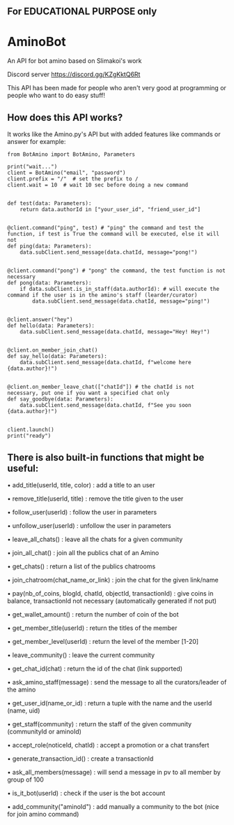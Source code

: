 ## For EDUCATIONAL PURPOSE only

# AminoBot
An API for bot amino based on Slimakoi's work

Discord server https://discord.gg/KZgKktQ6Rt

This API has been made for people who aren't very good at programming or people who want to do easy stuff!

## How does this API works?

It works like the Amino.py's API but with added features like commands or answer
for example:

```python3
from BotAmino import BotAmino, Parameters

print("wait...")
client = BotAmino("email", "password")
client.prefix = "/"  # set the prefix to /
client.wait = 10  # wait 10 sec before doing a new command


def test(data: Parameters):
    return data.authorId in ["your_user_id", "friend_user_id"]


@client.command("ping", test) # "ping" the command and test the function, if test is True the command will be executed, else it will not
def ping(data: Parameters):
    data.subClient.send_message(data.chatId, message="pong!")


@client.command("pong") # "pong" the command, the test function is not necessary
def pong(data: Parameters):
    if data.subClient.is_in_staff(data.authorId): # will execute the command if the user is in the amino's staff (learder/curator)
        data.subClient.send_message(data.chatId, message="ping!")


@client.answer("hey")
def hello(data: Parameters):
    data.subClient.send_message(data.chatId, message="Hey! Hey!")


@client.on_member_join_chat()
def say_hello(data: Parameters):
    data.subClient.send_message(data.chatId, f"welcome here {data.author}!")


@client.on_member_leave_chat(["chatId"]) # the chatId is not necessary, put one if you want a specified chat only
def say_goodbye(data: Parameters):
    data.subClient.send_message(data.chatId, f"See you soon {data.author}!")


client.launch()
print("ready")
```

## There is also built-in functions that might be useful:

• add_title(userId, title, color) : add a title to an user

• remove_title(userId, title) : remove the title given to the user

• follow_user(userId) : follow the user in parameters

• unfollow_user(userId) : unfollow the user in parameters

• leave_all_chats() : leave all the chats for a given community

• join_all_chat() : join all the publics chat of an Amino

• get_chats() : return a list of the publics chatrooms

• join_chatroom(chat_name_or_link) : join the chat for the given link/name

• pay(nb_of_coins, blogId, chatId, objectId, transactionId) : give coins in balance, transactionId not necessary (automatically generated if not put)

• get_wallet_amount() : return the number of coin of the bot

• get_member_title(userId) : return the titles of the member

• get_member_level(userId) : return the level of the member [1-20]

• leave_community() : leave the current community

• get_chat_id(chat) : return the id of the chat (link supported)

• ask_amino_staff(message) : send the message to all the curators/leader of the amino

• get_user_id(name_or_id) : return a tuple with the name and the userId (name, uid)

• get_staff(community) : return the staff of the given community (communityId or aminoId)

• accept_role(noticeId, chatId) : accept a promotion or a chat transfert

• generate_transaction_id() : create a transactionId

• ask_all_members(message) : will send a message in pv to all member by group of 100

• is_it_bot(userId) : check if the user is the bot account

• add_community("aminoId") : add manually a community to the bot (nice for join amino command)
